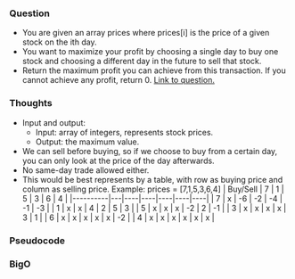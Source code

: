 ### Question
- You are given an array prices where prices[i] is the price of a given stock on the ith day.
- You want to maximize your profit by choosing a single day to buy one stock and choosing a different day in the future to sell that stock.
- Return the maximum profit you can achieve from this transaction. If you cannot achieve any profit, return 0.
[Link to question.](https://leetcode.com/problems/best-time-to-buy-and-sell-stock/?envType=study-plan&id=level-1)

### Thoughts
- Input and output:
    - Input: array of integers, represents stock prices.
    - Output: the maximum value.
- We can sell before buying, so if we choose to buy from a certain day, you can only look at the price of the day afterwards.
- No same-day trade allowed either.
- This would be best represents by a table, with row as buying price and column as selling price. Example: prices = [7,1,5,3,6,4]
| Buy/Sell | 7 | 1  | 5  | 3  | 6  | 4  |
|----------|---|----|----|----|----|----|
| 7        | x | -6 | -2 | -4 | -1 | -3 |
| 1        | x | x  | 4  | 2  | 5  | 3  |
| 5        | x | x  | x  | -2 | 2  | -1 |
| 3        | x | x  | x  | x  | 3  | 1  |
| 6        | x | x  | x  | x  | x  | -2 |
| 4        | x | x  | x  | x  | x  | x  |

### Pseudocode


### BigO
